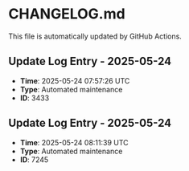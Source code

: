 # CHANGELOG.md

This file is automatically updated by GitHub Actions.


<!-- Daily update: 2025-05-24 07:57:26 UTC -->

## Update Log Entry - 2025-05-24
- **Time**: 2025-05-24 07:57:26 UTC
- **Type**: Automated maintenance
- **ID**: 3433


<!-- Daily update: 2025-05-24 08:11:39 UTC -->

## Update Log Entry - 2025-05-24
- **Time**: 2025-05-24 08:11:39 UTC
- **Type**: Automated maintenance
- **ID**: 7245

